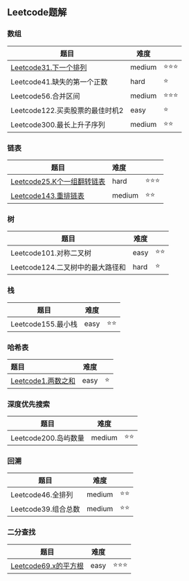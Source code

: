 ## Leetcode题解

### 数组

| 题目                                                         | 难度   |      |
| ------------------------------------------------------------ | ------ | ---- |
| [Leetcode31.下一个排列](https://github.com/yiluqingtai/leetcode/blob/master/Array/leetcode31.cpp) | medium | ⭐⭐⭐  |
| Leetcode41.缺失的第一个正数                                  | hard   | ⭐    |
| Leetcode56.合并区间                                          | medium | ⭐⭐⭐  |
| Leetcode122.买卖股票的最佳时机2                              | easy   | ⭐    |
| Leetcode300.最长上升子序列                                   | medium | ⭐⭐   |

### 链表

| 题目                                                         | 难度   |      |
| ------------------------------------------------------------ | :----- | ---- |
| [Leetcode25.K个一组翻转链表](https://github.com/yiluqingtai/leetcode/blob/master/List/leetcode25.cpp) | hard   | ⭐⭐⭐  |
| [Leetcode143.重排链表](https://github.com/yiluqingtai/leetcode/blob/master/List/leetcode143.cpp) | medium | ⭐⭐   |

### 树

| 题目                             | 难度 |      |
| -------------------------------- | ---- | ---- |
| Leetcode101.对称二叉树           | easy | ⭐⭐   |
| Leetcode124.二叉树中的最大路径和 | hard | ⭐    |

### 栈

| 题目               | 难度 |      |
| ------------------ | ---- | ---- |
| Leetcode155.最小栈 | easy | ⭐⭐   |

### 哈希表

| 题目                                                         | 难度 |      |
| :----------------------------------------------------------- | ---- | ---- |
| [Leetcode1.两数之和](https://github.com/yiluqingtai/leetcode/blob/master/Hash%20Table/leetcode1.cpp) | easy | ⭐    |

### 深度优先搜索

| 题目                 | 难度   |      |
| -------------------- | ------ | ---- |
| Leetcode200.岛屿数量 | medium | ⭐⭐   |

### 回溯

| 题目                | 难度   |      |
| ------------------- | ------ | ---- |
| Leetcode46.全排列   | medium | ⭐⭐   |
| Leetcode39.组合总数 | medium | ⭐⭐   |



### 二分查找

| 题目                                                         | 难度 |      |
| ------------------------------------------------------------ | ---- | ---- |
| [Leetcode69.x的平方根](https://github.com/yiluqingtai/leetcode/blob/master/Binary%20Search/leetcode69.cpp) | easy | ⭐⭐⭐  |



